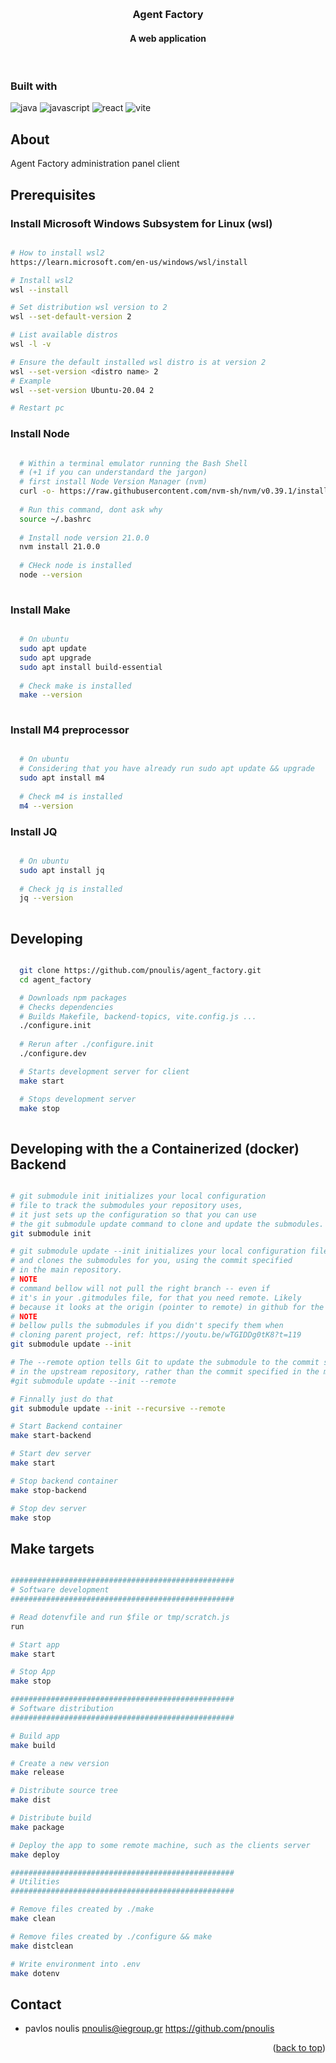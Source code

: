 <a name='readme-top'></a>

<br />
<div align="center">
<h3 align="center">Agent Factory</h3>
<h4 align="center">A web application</h4>
</div>
<br/>

### Built with

![java](https://img.shields.io/badge/Java-ED8B00?style=for-the-badge&logo=openjdk&logoColor=white)
![javascript](https://img.shields.io/badge/JavaScript-323330?style=for-the-badge&logo=javascript&logoColor=F7DF1E)
![react](https://img.shields.io/badge/React-20232A?style=for-the-badge&logo=react&logoColor=61DAFB)
![vite](https://img.shields.io/badge/Vite-B73BFE?style=for-the-badge&logo=vite&logoColor=FFD62E)


## About

Agent Factory administration panel client


## Prerequisites

### Install Microsoft Windows Subsystem for Linux (wsl)

```sh

# How to install wsl2
https://learn.microsoft.com/en-us/windows/wsl/install

# Install wsl2
wsl --install

# Set distribution wsl version to 2
wsl --set-default-version 2

# List available distros
wsl -l -v

# Ensure the default installed wsl distro is at version 2
wsl --set-version <distro name> 2
# Example
wsl --set-version Ubuntu-20.04 2

# Restart pc

```


### Install Node

```sh

  # Within a terminal emulator running the Bash Shell
  # (+1 if you can understandard the jargon)
  # first install Node Version Manager (nvm)
  curl -o- https://raw.githubusercontent.com/nvm-sh/nvm/v0.39.1/install.sh | bash
  
  # Run this command, dont ask why
  source ~/.bashrc
  
  # Install node version 21.0.0
  nvm install 21.0.0
  
  # CHeck node is installed
  node --version
  
```

### Install Make

```sh

  # On ubuntu
  sudo apt update
  sudo apt upgrade
  sudo apt install build-essential
  
  # Check make is installed
  make --version
  
```

### Install M4 preprocessor

```sh

  # On ubuntu
  # Considering that you have already run sudo apt update && upgrade
  sudo apt install m4
  
  # Check m4 is installed
  m4 --version

```

### Install JQ

```sh

  # On ubuntu
  sudo apt install jq
  
  # Check jq is installed
  jq --version
  
```



## Developing

```sh

  git clone https://github.com/pnoulis/agent_factory.git
  cd agent_factory

  # Downloads npm packages
  # Checks dependencies
  # Builds Makefile, backend-topics, vite.config.js ...
  ./configure.init
  
  # Rerun after ./configure.init
  ./configure.dev

  # Starts development server for client
  make start

  # Stops development server
  make stop
  
```

## Developing with the a Containerized (docker) Backend

```sh

# git submodule init initializes your local configuration 
# file to track the submodules your repository uses, 
# it just sets up the configuration so that you can use
# the git submodule update command to clone and update the submodules.
git submodule init

# git submodule update --init initializes your local configuration file
# and clones the submodules for you, using the commit specified
# in the main repository.
# NOTE
# command bellow will not pull the right branch -- even if
# it's in your .gitmodules file, for that you need remote. Likely
# because it looks at the origin (pointer to remote) in github for the available branches.
# NOTE
# bellow pulls the submodules if you didn't specify them when
# cloning parent project, ref: https://youtu.be/wTGIDDg0tK8?t=119
git submodule update --init

# The --remote option tells Git to update the submodule to the commit specified
# in the upstream repository, rather than the commit specified in the main repository.
#git submodule update --init --remote

# Finnally just do that
git submodule update --init --recursive --remote

# Start Backend container
make start-backend

# Start dev server
make start

# Stop backend container
make stop-backend

# Stop dev server
make stop

```

## Make targets

```sh

##################################################
# Software development
##################################################

# Read dotenvfile and run $file or tmp/scratch.js
run 

# Start app
make start

# Stop App
make stop

##################################################
# Software distribution
##################################################

# Build app
make build

# Create a new version
make release

# Distribute source tree
make dist

# Distribute build
make package

# Deploy the app to some remote machine, such as the clients server
make deploy

##################################################
# Utilities
##################################################

# Remove files created by ./make
make clean

# Remove files created by ./configure && make
make distclean

# Write environment into .env
make dotenv

```


## Contact

- pavlos noulis
  pnoulis@iegroup.gr
  https://github.com/pnoulis

<p align='right'>(<a href="#readme-top">back to top</a>)</p>

